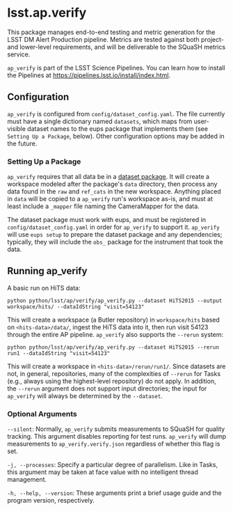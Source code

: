 # lsst.ap.verify

This package manages end-to-end testing and metric generation for the LSST DM Alert Production pipeline. Metrics are tested against both project- and lower-level requirements, and will be deliverable to the SQuaSH metrics service.

`ap_verify` is part of the LSST Science Pipelines. You can learn how to install the Pipelines at https://pipelines.lsst.io/install/index.html.

## Configuration

`ap_verify` is configured from `config/dataset_config.yaml`. The file currently must have a single dictionary named `datasets`, which maps from user-visible dataset names to the eups package that implements them (see `Setting Up a Package`, below). Other configuration options may be added in the future.

### Setting Up a Package

`ap_verify` requires that all data be in a [dataset package](https://github.com/lsst-dm/ap_verify_dataset_template). It will create a workspace modeled after the package's `data` directory, then process any data found in the `raw` and `ref_cats` in the new workspace. Anything placed in `data` will be copied to a `ap_verify` run's workspace as-is, and must at least include a `_mapper` file naming the CameraMapper for the data.

The dataset package must work with eups, and must be registered in `config/dataset_config.yaml` in order for `ap_verify` to support it. `ap_verify` will use `eups setup` to prepare the dataset package and any dependencies; typically, they will include the `obs_` package for the instrument that took the data.

## Running ap_verify

A basic run on HiTS data:

    python python/lsst/ap/verify/ap_verify.py --dataset HiTS2015 --output workspace/hits/ --dataIdString "visit=54123"

This will create a workspace (a Butler repository) in `workspace/hits` based on `<hits-data>/data/`, ingest the HiTS data into it, then run visit 54123 through the entire AP pipeline. `ap_verify` also supports the `--rerun` system:

    python python/lsst/ap/verify/ap_verify.py --dataset HiTS2015 --rerun run1 --dataIdString "visit=54123"

This will create a workspace in `<hits-data>/rerun/run1/`. Since datasets are not, in general, repositories, many of the complexities of `--rerun` for Tasks (e.g., always using the highest-level repository) do not apply. In addition, the `--rerun` argument does not support input directories; the input for `ap_verify` will always be determined by the `--dataset`.

### Optional Arguments

`--silent`: Normally, `ap_verify` submits measurements to SQuaSH for quality tracking. This argument disables reporting for test runs. `ap_verify` will dump measurements to `ap_verify.verify.json` regardless of whether this flag is set.

`-j, --processes`: Specify a particular degree of parallelism. Like in Tasks, this argument may be taken at face value with no intelligent thread management.

`-h, --help, --version`: These arguments print a brief usage guide and the program version, respectively.
